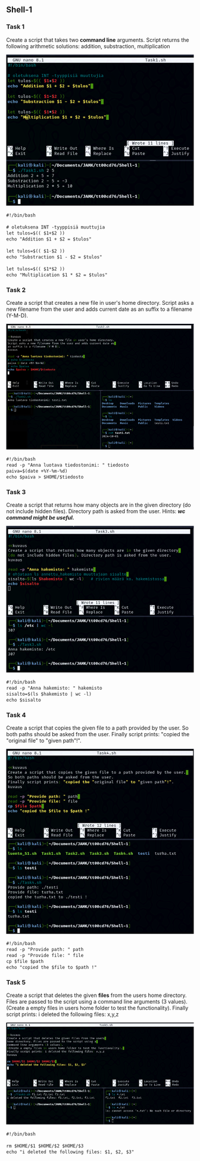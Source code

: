 ## Shell-1

### Task 1

Create a script that takes two **command line** arguments.
Script returns the following arithmetic solutions: addition, substraction, multiplication

![Task01](Task01.PNG) 

```
#!/bin/bash

# oletuksena INT -tyyppisiä muuttujia
let tulos=$(( $1+$2 ))
echo "Addition $1 + $2 = $tulos" 

let tulos=$(( $1-$2 ))
echo "Substraction $1 - $2 = $tulos" 

let tulos=$(( $1*$2 ))
echo "Multiplication $1 * $2 = $tulos" 
```

### Task 2

Create a script that creates a new file in user's home directory.
Script asks a new filename from the user and adds current date as an suffix to a filename (Y-M-D).

![Task02](Task02.PNG) 
```
#!/bin/bash
read -p "Anna luotava tiedostonimi: " tiedosto 
paiva=$(date +%Y-%m-%d)
echo $paiva > $HOME/$tiedosto

```

### Task 3

Create a script that returns how many objects are in the given directory (do not include hidden files). Directory path is asked from the user.
Hints:
***wc command might be useful.***

![Task03](Task03.PNG) 
```
#!/bin/bash
read -p "Anna hakemisto: " hakemisto 
sisalto=$(ls $hakemisto | wc -l)
echo $sisalto 
```

### Task 4

Create a script that copies the given file to a path provided by the user. So both paths should be asked from the user.
Finally script prints: "copied the "original file" to "given path"!".

![Task04](Task04.PNG) 

```
#!/bin/bash
read -p "Provide path: " path 
read -p "Provide file: " file 
cp $file $path 
echo "copied the $file to $path !" 
```

### Task 5

Create a script that deletes the given **files** from the users home directory. Files are passed to the script using a command line arguments (3 values).
(Create a empty files in users home folder to test the functionality). Finally script prints: i deleted the following files: x,y,z

![Task05](Task05.PNG) 
```
#!/bin/bash

rm $HOME/$1 $HOME/$2 $HOME/$3 
echo "i deleted the following files: $1, $2, $3"

```
